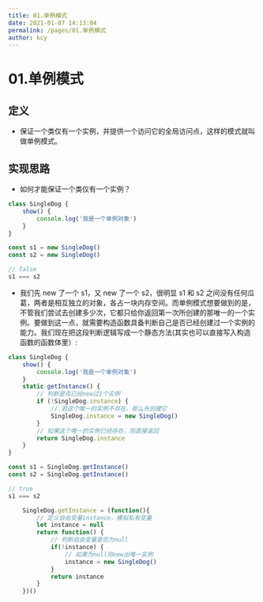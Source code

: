 ```yaml
---
title: 01.单例模式
date: 2021-01-07 14:13:04
permalink: /pages/01.单例模式
author: kcy
---
```


# 01.单例模式
## 定义
* 保证一个类仅有一个实例，并提供一个访问它的全局访问点，这样的模式就叫做单例模式。
## 实现思路
* 如何才能保证一个类仅有一个实例？
```javascript
class SingleDog {
    show() {
        console.log('我是一个单例对象')
    }
}

const s1 = new SingleDog()
const s2 = new SingleDog()

// false
s1 === s2
```
* 我们先 new 了一个 s1，又 new 了一个 s2，很明显 s1 和 s2 之间没有任何瓜葛，两者是相互独立的对象，各占一块内存空间。而单例模式想要做到的是，不管我们尝试去创建多少次，它都只给你返回第一次所创建的那唯一的一个实例。要做到这一点，就需要构造函数具备判断自己是否已经创建过一个实例的能力。我们现在把这段判断逻辑写成一个静态方法(其实也可以直接写入构造函数的函数体里）:
```javascript
class SingleDog {
    show() {
        console.log('我是一个单例对象')
    }
    static getInstance() {
        // 判断是否已经new过1个实例
        if (!SingleDog.instance) {
            // 若这个唯一的实例不存在，那么先创建它
            SingleDog.instance = new SingleDog()
        }
        // 如果这个唯一的实例已经存在，则直接返回
        return SingleDog.instance
    }
}

const s1 = SingleDog.getInstance()
const s2 = SingleDog.getInstance()

// true
s1 === s2
```
```javascript
    SingleDog.getInstance = (function(){
        // 定义自由变量instance，模拟私有变量
        let instance = null 
        return function() {
            // 判断自由变量是否为null
            if(!instance) {
                // 如果为null则new出唯一实例
                instance = new SingleDog()
            }
            return instance
        }
    })()
```